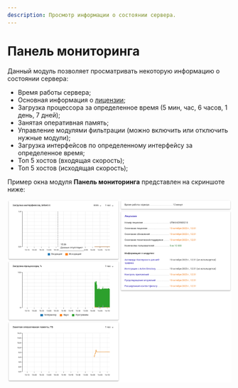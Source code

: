 ```yaml
---
description: Просмотр информации о состоянии сервера.
---
```


# Панель мониторинга

Данный модуль позволяет просматривать некоторую информацию о состоянии сервера:

* Время работы сервера;
* Основная информация о [лицензии](broken-reference);
* Загрузка процессора за определенное время (5 мин, час, 6 часов, 1 день, 7 дней);
* Занятая оперативная память;
* Управление модулями фильтрации (можно включить или отключить нужные модули);
* Загрузка интерфейсов по определенному интерфейсу за определенное время;
* Топ 5 хостов (входящая скорость);
* Топ 5 хостов (исходящая скорость);

Пример окна модуля **Панель мониторинга** представлен на скриншоте ниже:

![](../.gitbook/assets/monitor-panel.png)
